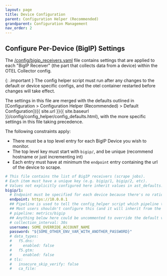 ```yaml
---
layout: page
title: Device Configuration
parent: Configuration Helper (Recommended)
grandparent: Configuration Management
nav_order: 2
---
```


## Configure Per-Device (BigIP) Settings

The [/config/bigip_receivers.yaml](https://github.com/f5devcentral/application-study-tool/blob/main/config/bigip_receivers.yaml)
file contains settings that are applied to each "BigIP Receiver" (the part that collects data from a
device) within the OTEL Collector config.

{: .important }
The config helper script must run after any changes to the default or device specific configs,
and the otel container restarted before changes will take effect.

The settings in this file are merged with the defaults outlined
in [Configuration >	Configuration Helper (Recommended) > Default Configuration]({{ site.url }}{{ site.baseurl }}/config/config_helper/config_defaults.html), with the more specific settings in this file taking precedence.

The following constraints apply:
* There must be a top level entry for each BigIP Device you wish to monitor.
* The top level key must start with `bigip/`, and be unique (recommend hostname or just incrementing int)
* Each entry must have at minimum the `endpoint` entry containing the url of the device to scrape.

```yaml
# This file contains the list of BigIP receivers (scrape jobs).
# Each item must have a unique key (e.g. bigip/1, bigip/2, etc).
# Values not explicitly configured here inherit values in ast_defaults.yaml.
bigip/1:
  # Endpoint must be specified for each device because there's no rational default.
  endpoint: https://10.0.0.1
  ## Pipeline is used to tell the config_helper script which pipeline to attach it to.
  ## Most users shouldn't configure this (and it will inherit from the value in ast_defaults.yaml)
  # pipeline: metrics/bigip
  ## Anything below here could be uncommented to override the default value
  # collection_interval: 30s
  username: SOME_OVERRIDE_ACCOUNT_NAME
  password: "${SOME_OTHER_ENV_VAR_WITH_ANOTHER_PASSWORD}"
  # data_types:
  #   f5.dns:
  #     enabled: false
  #   f5.gtm:
  #     enabled: false
  # tls:
  #   insecure_skip_verify: false
  #   ca_file: 
```
